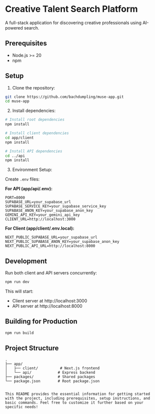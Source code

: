 # Creative Talent Search Platform

A full-stack application for discovering creative professionals using AI-powered search.

## Prerequisites

- Node.js >= 20
- npm

## Setup

1. Clone the repository:

```bash
git clone https://github.com/bachdumpling/muse-app.git
cd muse-app
```

2. Install dependencies:

```bash
# Install root dependencies
npm install

# Install client dependencies
cd app/client
npm install

# Install API dependencies
cd ../api
npm install
```

3. Environment Setup:

Create `.env` files:

**For API (app/api/.env):**

```
PORT=8000
SUPABASE_URL=your_supabase_url
SUPABASE_SERVICE_KEY=your_supabase_service_key
SUPABASE_ANON_KEY=your_supabase_anon_key
GEMINI_API_KEY=your_gemini_api_key
CLIENT_URL=http://localhost:3000
```

**For Client (app/client/.env.local):**

```
NEXT_PUBLIC_SUPABASE_URL=your_supabase_url
NEXT_PUBLIC_SUPABASE_ANON_KEY=your_supabase_anon_key
NEXT_PUBLIC_API_URL=http://localhost:8000
```

## Development

Run both client and API servers concurrently:

```bash
npm run dev
```

This will start:

- Client server at http://localhost:3000
- API server at http://localhost:8000

## Building for Production

```bash
npm run build
```

## Project Structure

```
.
├── app/
│   ├── client/          # Next.js frontend
│   └── api/            # Express backend
├── packages/           # Shared packages
└── package.json        # Root package.json
```

```

This README provides the essential information for getting started with the project, including prerequisites, setup instructions, and basic commands. Feel free to customize it further based on your specific needs!
```
